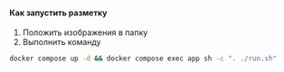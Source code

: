 #### Как запустить разметку
1. Положить изображения в папку 
2. Выполнить команду
```bash
docker compose up -d && docker compose exec app sh -c ". ./run.sh"
```